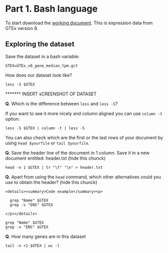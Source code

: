 # Part 1. Bash language



To start download the [working document](https://github.com/pesteller/Intro2Bioinfo_course/blob/main/GTEx_v8_gene_median_tpm.gct).
This is expression data from GTEx version 8.


## Exploring the dataset

Save the dataset in a bash variable:
```
GTEX=GTEx_v8_gene_median_tpm.gct
```

How does our dataset look like?
```
less -S $GTEX
```

******* INSERT sCREENSHOT OF DATASET

**Q.** Which is the difference between `less` and `less -S`?

If you want to see it more nicely and column aligned you can use `column -t` option:
```
less -S $GTEX | column -t | less -S
```

You can also check which are the first or the last rows of your document by using `head $yourfile` or `tail $yourfile`.

**Q.** Save the header line of the document in 1 column. Save it in a new document entitled: header.txt (hide this chunck)
```
head -n 1 $GTEX | tr "\t" "\n" > header.txt
```
**Q.** Apart from using the `head` command, which other alternatives could you use to obtain the header? (hide this chunck)

```
<details><summary>Code example</summary><p>
  
  grep "Name" $GTEX
  grep -v "ENS" $GTEX
  
</p></details>
```

```
grep "Name" $GTEX
grep -v "ENS" $GTEX
```

**Q.** How many genes are in this dataset
```
tail -n +1 $GTEX | wc -l
```




